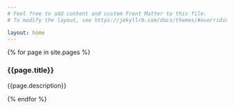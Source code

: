 ```yaml
---
# Feel free to add content and custom Front Matter to this file.
# To modify the layout, see https://jekyllrb.com/docs/themes/#overriding-theme-defaults

layout: home
---
```


{% for page in site.pages %}
    <div class="item">
      <h3>{{page.title}}</h3>
      <p>{{page.description}}</p>
    </div>
{% endfor %}
